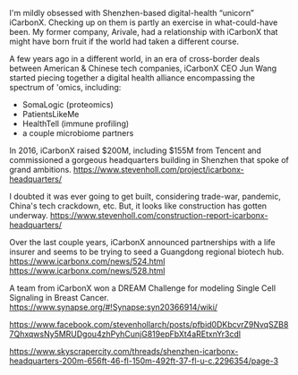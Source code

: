 I'm mildly obsessed with Shenzhen-based digital-health “unicorn” iCarbonX. Checking up on them is partly an exercise in what-could-have been. My former company, Arivale, had a relationship with iCarbonX that might have born fruit if the world had taken a different course.

A few years ago in a different world, in an era of cross-border deals between American & Chinese tech companies, iCarbonX CEO Jun Wang started piecing together a digital health alliance encompassing the spectrum of 'omics, including:
- SomaLogic (proteomics)
- PatientsLikeMe
- HealthTell (immune profiling)
- a couple microbiome partners

In 2016, iCarbonX raised $200M, including $155M from Tencent and commissioned a gorgeous headquarters building in Shenzhen that spoke of grand ambitions. https://www.stevenholl.com/project/icarbonx-headquarters/

I doubted it was ever going to get built, considering trade-war, pandemic, China's tech crackdown, etc. But, it looks like construction has gotten underway. https://www.stevenholl.com/construction-report-icarbonx-headquarters/

Over the last couple years, iCarbonX announced partnerships with a life insurer and seems to be trying to seed a Guangdong regional biotech hub.
https://www.icarbonx.com/news/524.html
https://www.icarbonx.com/news/528.html

A team from iCarbonX won a DREAM Challenge for modeling Single Cell Signaling in Breast Cancer.
https://www.synapse.org/#!Synapse:syn20366914/wiki/


https://www.facebook.com/stevenhollarch/posts/pfbid0DKbcvrZ9NvqSZB87QhxqwsNy5MRUDgou4zhPyhCunjG819epFbXt4aREtxnYr3cdl

https://www.skyscrapercity.com/threads/shenzhen-icarbonx-headquarters-200m-656ft-46-fl-150m-492ft-37-fl-u-c.2296354/page-3